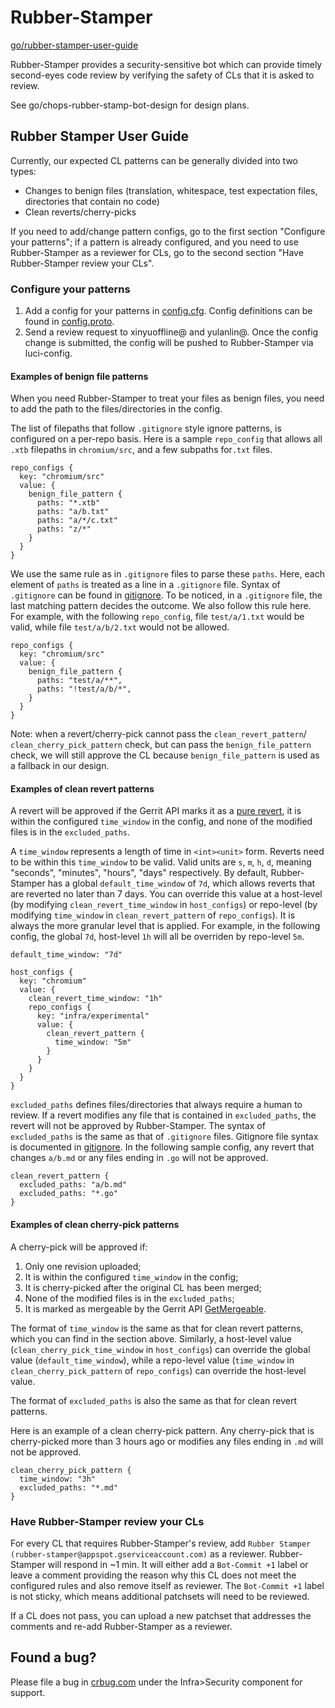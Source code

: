 # Rubber-Stamper

[go/rubber-stamper-user-guide](go/rubber-stamper-user-guide)

Rubber-Stamper provides a security-sensitive bot which can provide timely
second-eyes code review by verifying the safety of CLs that it is asked to
review.

See go/chops-rubber-stamp-bot-design for design plans.

## Rubber Stamper User Guide

Currently, our expected CL patterns can be generally divided into two types:
- Changes to benign files (translation, whitespace, test expectation files,
directories that contain no code)
- Clean reverts/cherry-picks

If you need to add/change pattern configs, go to the first section "Configure
your patterns"; if a pattern is already configured, and you need to use
Rubber-Stamper as a reviewer for CLs, go to the second section "Have
Rubber-Stamper review your CLs".

### Configure your patterns
1. Add a config for your patterns in [config.cfg](https://chrome-internal.googlesource.com/infradata/config/+/refs/heads/master/configs/rubber-stamper/config.cfg).
Config definitions can be found in [config.proto](https://chromium.googlesource.com/infra/infra/+/refs/heads/master/go/src/infra/appengine/rubber-stamper/config/config.proto).
2. Send a review request to xinyuoffline@ and yulanlin@. Once the config change
is submitted, the config will be pushed to Rubber-Stamper via luci-config.

#### Examples of benign file patterns

When you need Rubber-Stamper to treat your files as benign files, you need to
add the path to the files/directories in the config.

The list of filepaths that follow `.gitignore` style ignore patterns, is configured
on a per-repo basis. Here is a sample `repo_config` that allows all `.xtb` filepaths
in `chromium/src`, and a few subpaths for`.txt` files.

    repo_configs {
      key: "chromium/src"
      value: {
        benign_file_pattern {
          paths: "*.xtb"
          paths: "a/b.txt"
          paths: "a/*/c.txt"
          paths: "z/*"
        }
      }
    }

We use the same rule as in `.gitignore` files to parse these `paths`. Here, each
element of `paths` is treated as a line in a `.gitignore` file. Syntax of
`.gitignore` can be found in [gitignore](https://git-scm.com/docs/gitignore). To
be noticed, in a `.gitignore` file, the last matching pattern decides the
outcome. We also follow this rule here. For example, with the following
`repo_config`, file `test/a/1.txt` would be valid, while file
`test/a/b/2.txt` would not be allowed.

    repo_configs {
      key: "chromium/src"
      value: {
        benign_file_pattern {
          paths: "test/a/**",
          paths: "!test/a/b/*",
        }
      }
    }

Note: when a revert/cherry-pick cannot pass the `clean_revert_pattern`/
`clean_cherry_pick_pattern` check, but can pass the `benign_file_pattern`
check, we will still approve the CL because `benign_file_pattern` is used
as a fallback in our design.

#### Examples of clean revert patterns

A revert will be approved if the Gerrit API marks it as a [pure revert](https://gerrit-review.googlesource.com/Documentation/rest-api-changes.html#get-pure-revert),
it is within the configured `time_window` in the config, and none of the
modified files is in the `excluded_paths`.

A `time_window` represents a length of time in `<int><unit>` form. Reverts need
to be within this `time_window` to be valid. Valid units are `s`, `m`, `h`,
`d`, meaning "seconds", "minutes", "hours", "days" respectively. By default,
Rubber-Stamper has a global `default_time_window` of `7d`, which allows reverts
that are reverted no later than 7 days. You can override this value at a
host-level (by modifying `clean_revert_time_window` in `host_configs`) or
repo-level (by modifying `time_window` in `clean_revert_pattern` of
`repo_configs`). It is always the more granular level that is applied. For
example, in the following config, the global `7d`, host-level `1h` will all be
overriden by repo-level `5m`.

    default_time_window: "7d"

    host_configs {
      key: "chromium"
      value: {
        clean_revert_time_window: "1h"
        repo_configs {
          key: "infra/experimental"
          value: {
            clean_revert_pattern {
              time_window: "5m"
            }
          }
        }
      }
    }

`excluded_paths` defines files/directories that always require a human to
review. If a revert modifies any file that is contained in `excluded_paths`,
the revert will not be approved by Rubber-Stamper. The syntax of
`excluded_paths` is the same as that of `.gitignore` files. Gitignore file
syntax is documented in [gitignore](https://git-scm.com/docs/gitignore). In the
following sample config, any revert that changes `a/b.md` or any files ending
in `.go` will not be approved.

    clean_revert_pattern {
      excluded_paths: "a/b.md"
      excluded_paths: "*.go"
    }

#### Examples of clean cherry-pick patterns
A cherry-pick will be approved if:
1. Only one revision uploaded;
2. It is within the configured `time_window` in the config;
3. It is cherry-picked after the original CL has been merged;
4. None of the modified files is in the `excluded_paths`;
5. It is marked as mergeable by the Gerrit API
[GetMergeable](https://gerrit-review.googlesource.com/Documentation/rest-api-changes.html#get-mergeable).

The format of `time_window` is the same as that for clean revert patterns,
which you can find in the section above. Similarly, a host-level value
(`clean_cherry_pick_time_window` in `host_configs`) can override the global
value (`default_time_window`), while a repo-level value (`time_window` in
`clean_cherry_pick_pattern` of `repo_configs`) can override the host-level
value.

The format of `excluded_paths` is also the same as that for clean revert
patterns.

Here is an example of a clean cherry-pick pattern. Any cherry-pick that is 
cherry-picked more than 3 hours ago or modifies any files ending in `.md`
will not be approved.

    clean_cherry_pick_pattern {
      time_window: "3h"
      excluded_paths: "*.md"
    }

### Have Rubber-Stamper review your CLs
For every CL that requires Rubber-Stamper's review, add `Rubber Stamper (rubber-stamper@appspot.gserviceaccount.com)`
as a reviewer. Rubber-Stamper will respond in ~1 min. It will either add a
`Bot-Commit +1` label or leave a comment providing the reason why this CL does
not meet the configured rules and also remove itself as reviewer. The `Bot-Commit +1`
label is not sticky, which means additional patchsets will need to be reviewed.

If a CL does not pass, you can upload a new patchset that addresses the
comments and re-add Rubber-Stamper as a reviewer.

## Found a bug?

Please file a bug in [crbug.com](http://crbug.com) under the Infra>Security
component for support.
